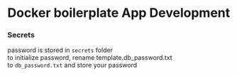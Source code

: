 # Docker boilerplate App Development

### Secrets
password is stored in `secrets` folder  
to initialize password, rename template.db_password.txt  
to `db_password.txt` and store your password
